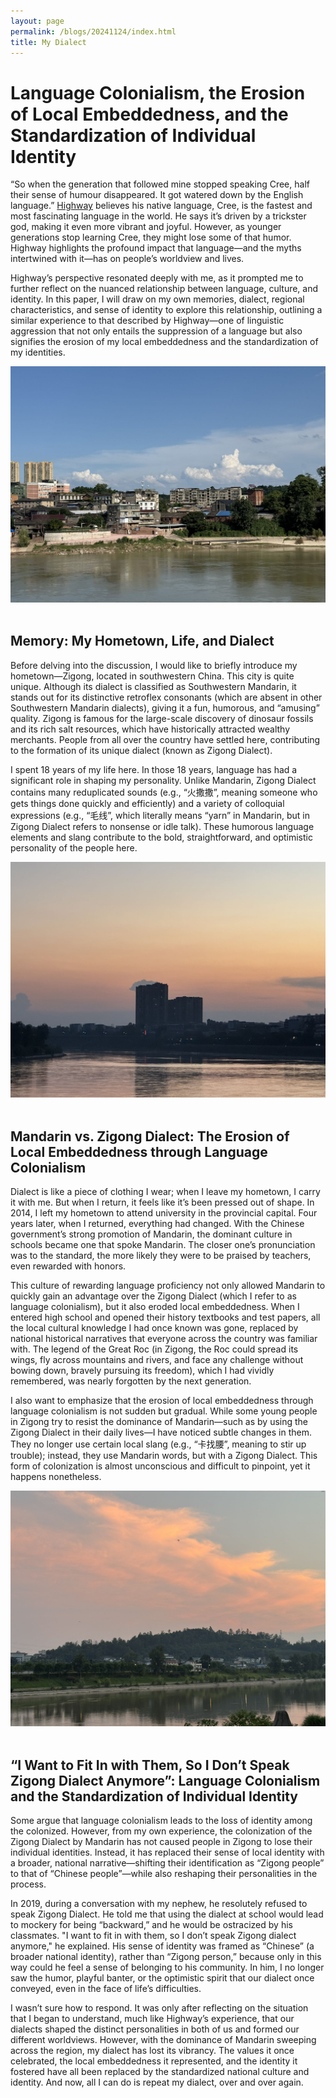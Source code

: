 ```yaml
---
layout: page
permalink: /blogs/20241124/index.html
title: My Dialect
---
```


# Language Colonialism, the Erosion of Local Embeddedness, and the Standardization of Individual Identity

“So when the generation that followed mine stopped speaking Cree, half their sense of humour disappeared. It got watered down by the English language.” [Highway](https://www.goodreads.com/book/show/61329566-laughing-with-the-trickster) believes his native language, Cree, is the fastest and most fascinating language in the world. He says it’s driven by a trickster god, making it even more vibrant and joyful. However, as younger generations stop learning Cree, they might lose some of that humor. Highway highlights the profound impact that language—and the myths intertwined with it—has on people’s worldview and lives.

Highway’s perspective resonated deeply with me, as it prompted me to further reflect on the nuanced relationship between language, culture, and identity. In this paper, I will draw on my own memories, dialect, regional characteristics, and sense of identity to explore this relationship, outlining a similar experience to that described by Highway—one of linguistic aggression that not only entails the suppression of a language but also signifies the erosion of my local embeddedness and the standardization of my identities.

<div>
<img src="/blogs/20241124(1).jpg">
</div>
<br>


## Memory: My Hometown, Life, and Dialect

Before delving into the discussion, I would like to briefly introduce my hometown—Zigong, located in southwestern China. This city is quite unique. Although its dialect is classified as Southwestern Mandarin, it stands out for its distinctive retroflex consonants (which are absent in other Southwestern Mandarin dialects), giving it a fun, humorous, and “amusing” quality. Zigong is famous for the large-scale discovery of dinosaur fossils and its rich salt resources, which have historically attracted wealthy merchants. People from all over the country have settled here, contributing to the formation of its unique dialect (known as Zigong Dialect).

I spent 18 years of my life here. In those 18 years, language has had a significant role in shaping my personality. Unlike Mandarin, Zigong Dialect contains many reduplicated sounds (e.g., “火撒撒”, meaning someone who gets things done quickly and efficiently) and a variety of colloquial expressions (e.g., “毛线”, which literally means “yarn” in Mandarin, but in Zigong Dialect refers to nonsense or idle talk). These humorous language elements and slang contribute to the bold, straightforward, and optimistic personality of the people here.


<div>
<img src="/blogs/20241124(2).jpg">
</div>
<br>


## Mandarin vs. Zigong Dialect: The Erosion of Local Embeddedness through Language Colonialism

Dialect is like a piece of clothing I wear; when I leave my hometown, I carry it with me. But when I return, it feels like it’s been pressed out of shape. In 2014, I left my hometown to attend university in the provincial capital. Four years later, when I returned, everything had changed. With the Chinese government’s strong promotion of Mandarin, the dominant culture in schools became one that spoke Mandarin. The closer one’s pronunciation was to the standard, the more likely they were to be praised by teachers, even rewarded with honors.

This culture of rewarding language proficiency not only allowed Mandarin to quickly gain an advantage over the Zigong Dialect (which I refer to as language colonialism), but it also eroded local embeddedness. When I entered high school and opened their history textbooks and test papers, all the local cultural knowledge I had once known was gone, replaced by national historical narratives that everyone across the country was familiar with. The legend of the Great Roc (in Zigong, the Roc could spread its wings, fly across mountains and rivers, and face any challenge without bowing down, bravely pursuing its freedom), which I had vividly remembered, was nearly forgotten by the next generation.

I also want to emphasize that the erosion of local embeddedness through language colonialism is not sudden but gradual. While some young people in Zigong try to resist the dominance of Mandarin—such as by using the Zigong Dialect in their daily lives—I have noticed subtle changes in them. They no longer use certain local slang (e.g., “卡找腰”, meaning to stir up trouble); instead, they use Mandarin words, but with a Zigong Dialect. This form of colonization is almost unconscious and difficult to pinpoint, yet it happens nonetheless.


<div>
<img src="/blogs/20241124(3).jpg">
</div>
<br>


## “I Want to Fit In with Them, So I Don’t Speak Zigong Dialect Anymore”: Language Colonialism and the Standardization of Individual Identity

Some argue that language colonialism leads to the loss of identity among the colonized. However, from my own experience, the colonization of the Zigong Dialect by Mandarin has not caused people in Zigong to lose their individual identities. Instead, it has replaced their sense of local identity with a broader, national narrative—shifting their identification as “Zigong people” to that of “Chinese people”—while also reshaping their personalities in the process.

In 2019, during a conversation with my nephew, he resolutely refused to speak Zigong Dialect. He told me that using the dialect at school would lead to mockery for being “backward,” and he would be ostracized by his classmates. "I want to fit in with them, so I don’t speak Zigong dialect anymore," he explained. His sense of identity was framed as “Chinese” (a broader national identity), rather than “Zigong person,” because only in this way could he feel a sense of belonging to his community. In him, I no longer saw the humor, playful banter, or the optimistic spirit that our dialect once conveyed, even in the face of life’s difficulties.

I wasn’t sure how to respond. It was only after reflecting on the situation that I began to understand, much like Highway’s experience, that our dialects shaped the distinct personalities in both of us and formed our different worldviews. However, with the dominance of Mandarin sweeping across the region, my dialect has lost its vibrancy. The values it once celebrated, the local embeddedness it represented, and the identity it fostered have all been replaced by the standardized national culture and identity. And now, all I can do is repeat my dialect, over and over again.

